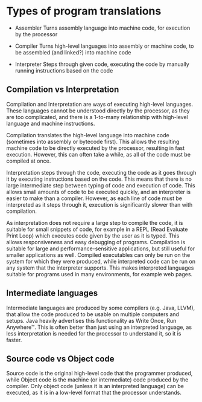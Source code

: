 # Types of program translations

* Assembler
Turns assembly language into machine code, for execution by the processor

* Compiler
Turns high-level languages into assembly or machine code, to be assembled (and linked?) into machine code

* Interpreter
Steps through given code, executing the code by manually running instructions based on the code


## Compilation vs Interpretation

Compilation and Interpretation are ways of executing high-level languages. These languages cannot be understood directly by the processor, as they are too complicated, and there is a 1-to-many relationship with high-level language and machine instructions.

Compilation translates the high-level language into machine code (sometimes into assembly or bytecode first). This allows the resulting machine code to be directly executed by the processor, resulting in fast execution. However, this can often take a while, as all of the code must be compiled at once.

Interpretation steps through the code, executing the code as it goes through it by executing instructions based on the code. This means that there is no large intermediate step between typing of code and execution of code. This allows small amounts of code to be executed quickly, and an interpreter is easier to make than a compiler. However, as each line of code must be interpreted as it steps through it, execution is significantly slower than with compilation.

As interpretation does not require a large step to compile the code, it is suitable for small snippets of code, for example in a REPL (Read Evaluate Print Loop) which executes code given by the user as it is typed. This allows responsiveness and easy debugging of programs. Compilation is suitable for large and performance-sensitive applications, but still useful for smaller applications as well. Compiled executables can only be run on the system for which they were produced, while interpreted code can be run on any system that the interpreter supports. This makes interpreted languages suitable for programs used in many environments, for example web pages.

## Intermediate languages

Intermediate languages are produced by some compilers (e.g. Java, LLVM), that allow the code produced to be usable on multiple computers and setups. Java heavily advertises this functionality as Write Once, Run Anywhere™. This is often better than just using an interpreted language, as less interpretation is needed for the processor to understand it, so it is faster.

## Source code vs Object code

Source code is the original high-level code that the programmer produced, while Object code is the machine (or intermediate) code produced by the compiler. Only object code (unless it is an interpreted language) can be executed, as it is in a low-level format that the processor understands.
